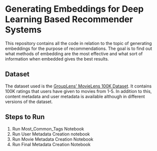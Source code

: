 # Generating Embeddings for Deep Learning Based Recommender Systems

This repository contains all the code in relation to the topic of generating embeddings for the purpose of recommendations. The goal is to find out what methods of embedding are the most effective and what sort of information when embedded gives the best results.

## Dataset

The dataset used is the [GroupLens' MovieLens 100K Dataset](https://grouplens.org/datasets/movielens/). It contains 100K ratings that users have given to movies from 1-5. In addition to this, content metadata and user metadata is available although in different versions of the dataset.

## Steps to Run
1. Run Most_Common_Tags Notebook
2. Run User Metadata Creation notebook
3. Run Movie Metadata Creation Notebook
4. Run Final Metadata Creation Notebook
<!-- ## Model(s) Used

This needs to be a description of the model used and a brief overview of how it works in theory (e.g taken of a CNN Model): 

The network architecture used was a basic CNN model, with Max Pooling and ReLU Activation functions. Input images are resized to an optimal size and then fed into the **Convolutional layer**. These images are converted to their pixel values, which can be imagined as a three-dimensional matrix for the purpose of visualization. The **Convolutional layer** has a kernel. This kernel is generally a small matrix of specified kernel size mxnx3 (3 for RGB images). 
<br>

**Rectified Linear Unit (ReLU)** is the activation layer used in CNNs.The activation function is applied to increase non-linearity in the CNN. Images are made of different objects that are not linear to each other.


**Max Pooling:** A limitation of the feature map output of Convolutional Layers is that they record the precise position of features in the input. This means that small movements in the position of the feature in the input image will result in a different feature map. This can happen with re-cropping, rotation, shifting, and other minor changes to the input image. A common approach to addressing this problem from signal processing is called down sampling. This is where a lower resolution version of an input signal is created that still contains the large or important structural elements, without the fine detail that may not be as useful to the task.

## Future Work
Good ideas or strategies that you were not able to implement which you think can help  improve performance. -->
